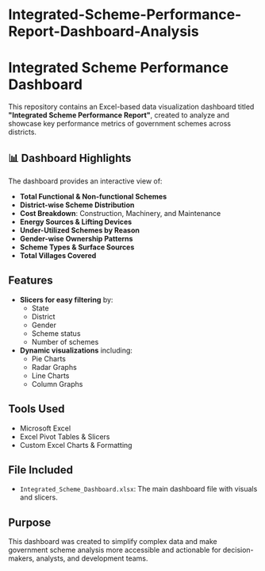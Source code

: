 # Integrated-Scheme-Performance-Report-Dashboard-Analysis
# Integrated Scheme Performance Dashboard

This repository contains an Excel-based data visualization dashboard titled **"Integrated Scheme Performance Report"**, created to analyze and showcase key performance metrics of government schemes across districts.

## 📊 Dashboard Highlights

The dashboard provides an interactive view of:

- **Total Functional & Non-functional Schemes**
- **District-wise Scheme Distribution**
- **Cost Breakdown**: Construction, Machinery, and Maintenance
- **Energy Sources & Lifting Devices**
- **Under-Utilized Schemes by Reason**
- **Gender-wise Ownership Patterns**
- **Scheme Types & Surface Sources**
- **Total Villages Covered**

## Features

- **Slicers for easy filtering** by:
  - State
  - District
  - Gender
  - Scheme status
  - Number of schemes
- **Dynamic visualizations** including:
  - Pie Charts
  - Radar Graphs
  - Line Charts
  - Column Graphs

## Tools Used

- Microsoft Excel
- Excel Pivot Tables & Slicers
- Custom Excel Charts & Formatting

## File Included

- `Integrated_Scheme_Dashboard.xlsx`: The main dashboard file with visuals and slicers.

## Purpose

This dashboard was created to simplify complex data and make government scheme analysis more accessible and actionable for decision-makers, analysts, and development teams.
